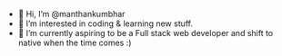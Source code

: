 - 👋 Hi, I’m @manthankumbhar
- 👀 I’m interested in coding & learning new stuff.
- 🌱 I’m currently aspiring to be a Full stack web developer and shift to native when the time comes :)
